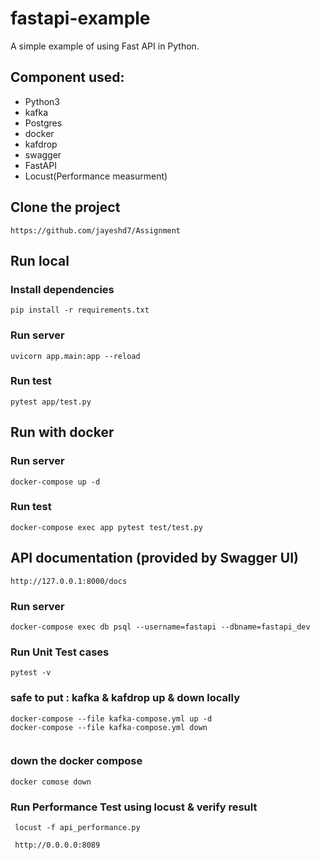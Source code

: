 # fastapi-example 

A simple example of using Fast API in Python.

## Component used:

- Python3
- kafka
- Postgres
- docker
- kafdrop
- swagger
- FastAPI
- Locust(Performance measurment)



## Clone the project

```
https://github.com/jayeshd7/Assignment
```

## Run local

### Install dependencies

```
pip install -r requirements.txt
```

### Run server

```
uvicorn app.main:app --reload
```

### Run test

```
pytest app/test.py
```

## Run with docker

### Run server

```
docker-compose up -d 
```

### Run test

```
docker-compose exec app pytest test/test.py
```

## API documentation (provided by Swagger UI)

```
http://127.0.0.1:8000/docs
```

### Run server

```
docker-compose exec db psql --username=fastapi --dbname=fastapi_dev
```

### Run Unit Test cases
```
pytest -v
```

### safe to put : kafka & kafdrop up & down locally

```
docker-compose --file kafka-compose.yml up -d
docker-compose --file kafka-compose.yml down


```

### down the docker compose

```
docker comose down
```

### Run Performance Test using locust & verify result

```
 locust -f api_performance.py

 http://0.0.0.0:8089 

```